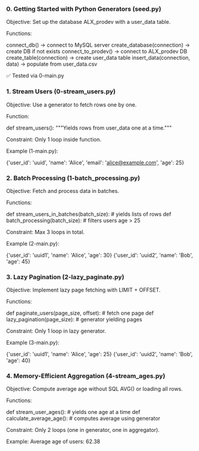 ### 0. Getting Started with Python Generators (seed.py)

Objective: Set up the database ALX_prodev with a user_data table.

Functions:

connect_db() → connect to MySQL server
create_database(connection) → create DB if not exists
connect_to_prodev() → connect to ALX_prodev DB
create_table(connection) → create user_data table
insert_data(connection, data) → populate from user_data.csv

✅ Tested via 0-main.py

### 1. Stream Users (0-stream_users.py)

Objective: Use a generator to fetch rows one by one.

Function:

def stream_users():
    """Yields rows from user_data one at a time."""


Constraint: Only 1 loop inside function.

Example (1-main.py):

{'user_id': 'uuid', 'name': 'Alice', 'email': 'alice@example.com', 'age': 25}

### 2. Batch Processing (1-batch_processing.py)

Objective: Fetch and process data in batches.

Functions:

def stream_users_in_batches(batch_size):  # yields lists of rows
def batch_processing(batch_size):         # filters users age > 25


Constraint: Max 3 loops in total.

Example (2-main.py):

{'user_id': 'uuid1', 'name': 'Alice', 'age': 30}
{'user_id': 'uuid2', 'name': 'Bob', 'age': 45}

### 3. Lazy Pagination (2-lazy_paginate.py)

Objective: Implement lazy page fetching with LIMIT + OFFSET.

Functions:

def paginate_users(page_size, offset):  # fetch one page
def lazy_pagination(page_size):         # generator yielding pages


Constraint: Only 1 loop in lazy generator.

Example (3-main.py):

{'user_id': 'uuid1', 'name': 'Alice', 'age': 25}
{'user_id': 'uuid2', 'name': 'Bob', 'age': 40}

### 4. Memory-Efficient Aggregation (4-stream_ages.py)

Objective: Compute average age without SQL AVG() or loading all rows.

Functions:

def stream_user_ages():  # yields one age at a time
def calculate_average_age():  # computes average using generator


Constraint: Only 2 loops (one in generator, one in aggregator).

Example:
Average age of users: 62.38


